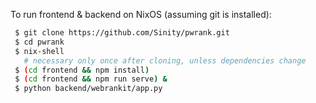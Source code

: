 To run frontend & backend on NixOS (assuming git is installed):
```bash
 $ git clone https://github.com/Sinity/pwrank.git
 $ cd pwrank
 $ nix-shell
   # necessary only once after cloning, unless dependencies change
 $ (cd frontend && npm install) 
 $ (cd frontend && npm run serve) &
 $ python backend/webrankit/app.py
```
